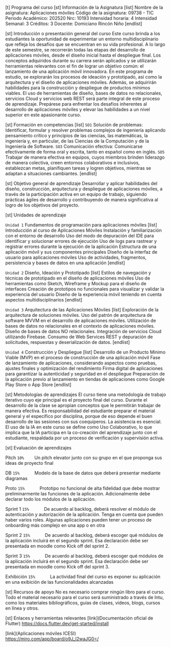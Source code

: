 [t] Programa del curso
[st] Información de la Asignatura
[list]
Nombre de la asignatura: Aplicaciones móviles
Código de la asignatura: 09738 - TIC
Periodo Académico: 202520
Nrc: 10193
Intensidad horaria: 4
Intensidad Semanal: 3
Créditos: 3
Docente: Domiciano Rincón Niño
[endlist]

[st] Introducción o presentación general del curso
Este curso brinda a los estudiantes la oportunidad de experimentar un entorno multidisciplinario que refleja los desafíos que se encuentran en su vida profesional. A lo largo de este semestre, se recorrerán todas las etapas del desarrollo de aplicaciones móviles, desde el diseño inicial hasta el despliegue final. Los conceptos adquiridos durante su carrera serán aplicados y se utilizarán herramientas relevantes con el fin de lograr un objetivo común: el lanzamiento de una aplicación móvil innovadora. En este programa de estudio, se explorarán los procesos de ideación y prototipado, así como la arquitectura y el diseño de aplicaciones móviles. Además, se adquirirán habilidades para la construcción y despliegue de productos mínimos viables. El uso de herramientas de diseño, bases de datos no relacionales, servicios Cloud y servicios web REST será parte integral de este proceso de aprendizaje. Prepárese para enfrentar los desafíos inherentes al desarrollo de aplicaciones móviles y elevar las habilidades a un nivel superior en este apasionante curso.

[st] Formación en competencias
[list]
`SO1` Solución de problemas: Identificar, formular y resolver problemas complejos de ingeniería aplicando pensamiento crítico y principios de las ciencias, las matemáticas, la ingeniería y, en particular, de las Ciencias de la Computación y de la Ingeniería de Software.
`SO3` Comunicación efectiva: Comunicarse efectivamente de forma oral y escrita, tanto en español como en inglés.
`SO5` Trabajar de manera efectiva en equipos, cuyos miembros brinden liderazgo de manera colectiva, creen entornos colaborativos e inclusivos, establezcan metas, planifiquen tareas y logren objetivos, mientras se adaptan a situaciones cambiantes.
[endlist]

[st] Objetivo general de aprendizaje
Desarrollar y aplicar habilidades del diseño, construcción, arquitectura y despliegue de aplicaciones móviles, a través de la participación activa en un equipo de trabajo, siguiendo prácticas ágiles de desarrollo y contribuyendo de manera significativa al logro de los objetivos del proyecto.

[st] Unidades de aprendizaje

`Unidad 1` Fundamentos de programación para aplicaciones móviles
[list]
Introducción al curso de Aplicaciones Móviles
Instalación y familiarización con el entorno de desarrollo
Uso del modo de depuración del IDE para identificar y solucionar errores de ejecución
Uso de logs para rastrear y registrar errores durante la ejecución de la aplicación
Estructura de una aplicación móvil y sus componentes principales
Diseño de la interfaz de usuario para aplicaciones móviles
Uso de actividades, fragmentos, persistencia y bases de datos en una aplicación
[endlist]

`Unidad 2` Diseño, Ideación y Prototipado
[list]
Estilos de navegación y técnicas de prototipado en el diseño de aplicaciones móviles
Uso de herramientas como Sketch, Wireframe y Mockup para el diseño de interfaces
Creación de prototipos no funcionales para visualizar y validar la experiencia del usuario
Diseño de la experiencia móvil teniendo en cuenta aspectos multidisciplinarios
[endlist]

`Unidad 3` Arquitectura de las Aplicaciones Móviles
[list]
Exploración de la arquitectura de soluciones móviles.
Uso del patrón de arquitectura de software MVVM en el desarrollo de aplicaciones móviles.
Utilización de bases de datos no relacionales en el contexto de aplicaciones móviles.
Diseño de bases de datos NO relacionales.
Integración de servicios Cloud utilizando Firebase.
Consumo de Web Services REST y depuración de solicitudes, respuestas y deserialización de datos.
[endlist]

`Unidad 4` Construcción y Despliegue
[list]
Desarrollo de un Producto Mínimo Viable (MVP) en el proceso de construcción de una aplicación móvil
Fase de lanzamiento de aplicaciones, considerando aspectos como pruebas, ajustes finales y optimización del rendimiento
Firma digital de aplicaciones para garantizar la autenticidad y seguridad en el despliegue
Preparación de la aplicación previo al lanzamiento en tiendas de aplicaciones como Google Play Store o App Store
[endlist]

[st] Metodologías de aprendizajes
El curso tiene una metodología de trabajo iterativo cuyo eje principal es el proyecto final del curso. Durante el desarrollo de la clase se apropian conceptos que le permitirán trabajar de manera efectiva.
Es responsabilidad del estudiante preparar el material general y el específico por disciplina, porque de eso depende el buen desarrollo de las sesiones con sus coequiperos.
La asistencia es esencial.
El uso de la IA en este curso se define como Uso Colaborativo, lo que implica que la IA participa en la co-creación del aprendizaje junto con el estudiante, respaldada por un proceso de verificación y supervisión activa.

[st] Evaluación de aprendizajes

Pitch
`10%    ` 
Un pitch elevator junto con su grupo en el que proponga sus ideas de proyecto final

DB
`15%      ` 
Modelo de la base de datos que deberá presentar mediante diagramas

Proto
`15%      `
Prototipo no funcional de alta fidelidad que debe mostrar preliminarmente las funciones de la aplicación. Adicionalmente debe declarar todo los módulos de la aplicación.

Sprint 1
`15%      `
De acuerdo al backlog, deberá resolver el módulo de autenticación y autorización de la aplicación. Tenga en cuenta que pueden haber varios roles. Algunas aplicaciones pueden tener un proceso de onboarding más complejo en una app o en otra

Sprint 2
`15%      `
De acuerdo al backlog, deberá escoger qué módulos de la aplicación incluirá en el segundo sprint. Esa declaración debe ser presentada en moodle como Kick off del sprint 2.

Sprint 3
`15%      `
De acuerdo al backlog, deberá escoger qué módulos de la aplicación incluirá en el segundo sprint. Esa declaración debe ser presentada en moodle como Kick off del sprint 3.

Exhibición
`15%      `
La actividad final del curso es exponer su aplicación en una exibición de las funcionalidades alcanzadas

[st] Recursos de apoyo
No es necesario comprar ningún libro para el curso. Todo el material necesario para el curso será suministrado a través de Intu, como los materiales bibliográficos, guías de clases, videos, blogs, cursos en línea y otros.

[st] Enlaces y herramientas relevantes
[link](Documentación oficial de Flutter) https://docs.flutter.dev/get-started/install

[link](Aplicaciones móviles ICESI) https://miro.com/app/board/o9J_I2waJG0=/